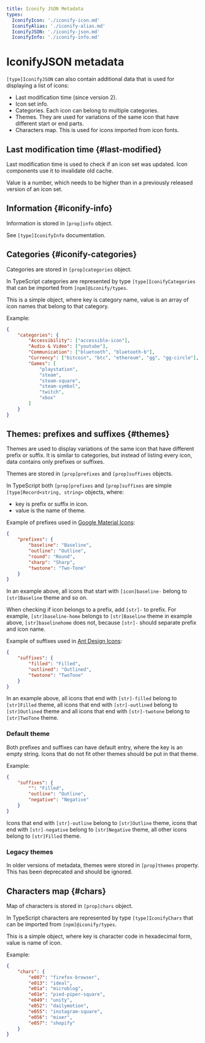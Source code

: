 ```yaml
title: Iconify JSON Metadata
types:
  IconifyIcon: './iconify-icon.md'
  IconifyAlias: './iconify-alias.md'
  IconifyJSON: './iconify-json.md'
  IconifyInfo: './iconify-info.md'
```

# IconifyJSON metadata

`[type]IconifyJSON` can also contain additional data that is used for displaying a list of icons:

- Last modification time (since version 2).
- Icon set info.
- Categories. Each icon can belong to multiple categories.
- Themes. They are used for variations of the same icon that have different start or end parts.
- Characters map. This is used for icons imported from icon fonts.

## Last modification time {#last-modified}

Last modification time is used to check if an icon set was updated. Icon components use it to invalidate old cache.

Value is a number, which needs to be higher than in a previously released version of an icon set.

## Information {#iconify-info}

Information is stored in `[prop]info` object.

See `[type]IconifyInfo` documentation.

## Categories {#iconify-categories}

Categories are stored in `[prop]categories` object.

In TypeScript categories are represented by type `[type]IconifyCategories` that can be imported from `[npm]@iconify/types`.

This is a simple object, where key is category name, value is an array of icon names that belong to that category.

Example:

```json
{
	"categories": {
		"Accessibility": ["accessible-icon"],
		"Audio & Video": ["youtube"],
		"Communication": ["bluetooth", "bluetooth-b"],
		"Currency": ["bitcoin", "btc", "ethereum", "gg", "gg-circle"],
		"Games": [
			"playstation",
			"steam",
			"steam-square",
			"steam-symbol",
			"twitch",
			"xbox"
		]
	}
}
```

## Themes: prefixes and suffixes {#themes}

Themes are used to display variations of the same icon that have different prefix or suffix. It is similar to categories, but instead of listing every icon, data contains only prefixes or suffixes.

Themes are stored in `[prop]prefixes` and `[prop]suffixes` objects.

In TypeScript both `[prop]prefixes` and `[prop]suffixes` are simple `[type]Record<string, string>` objects, where:
- key is prefix or suffix in icon.
- value is the name of theme.

Example of prefixes used in [Google Material Icons](https://icon-sets.iconify.design/ic/):

```json
{
    "prefixes": {
        "baseline": "Baseline",
        "outline": "Outline",
        "round": "Round",
        "sharp": "Sharp",
        "twotone": "Two-Tone"
    }
}
```

In an example above, all icons that start with `[icon]baseline-` belong to `[str]Baseline` theme and so on.

When checking if icon belongs to a prefix, add `[str]-` to prefix.
For example, `[str]baseline-home` belongs to `[str]Baseline` theme in example above,
`[str]baselinehome` does not, because `[str]-` should separate prefix and icon name.

Example of suffixes used in [Ant Design Icons](https://icon-sets.iconify.design/ant-design/):

```json
{
    "suffixes": {
        "filled": "Filled",
        "outlined": "Outlined",
        "twotone": "TwoTone"
    }
}
```

In an example above, all icons that end with `[str]-filled` belong to `[str]Filled` theme,
all icons that end with `[str]-outlined` belong to `[str]Outlined` theme and all icons that
end with `[str]-twotone` belong to `[str]TwoTone` theme.

### Default theme

Both prefixes and suffixes can have default entry, where the key is an empty string.
Icons that do not fit other themes should be put in that theme.

Example:

```json
{
    "suffixes": {
        "": "Filled",
        "outline": "Outline",
        "negative": "Negative"
    }
}
```

Icons that end with `[str]-outline` belong to `[str]Outline` theme, 
icons that end with `[str]-negative` belong to `[str]Negative` theme,
all other icons belong to `[str]Filled` theme.

### Legacy themes

In older versions of metadata, themes were stored in `[prop]themes` property.
This has been deprecated and should be ignored.

## Characters map {#chars}

Map of characters is stored in `[prop]chars` object.

In TypeScript characters are represented by type `[type]IconifyChars` that can be imported from `[npm]@iconify/types`.

This is a simple object, where key is character code in hexadecimal form, value is name of icon.

Example:

```json
{
	"chars": {
		"e007": "firefox-browser",
		"e013": "ideal",
		"e01a": "microblog",
		"e01e": "pied-piper-square",
		"e049": "unity",
		"e052": "dailymotion",
		"e055": "instagram-square",
		"e056": "mixer",
		"e057": "shopify"
	}
}
```

